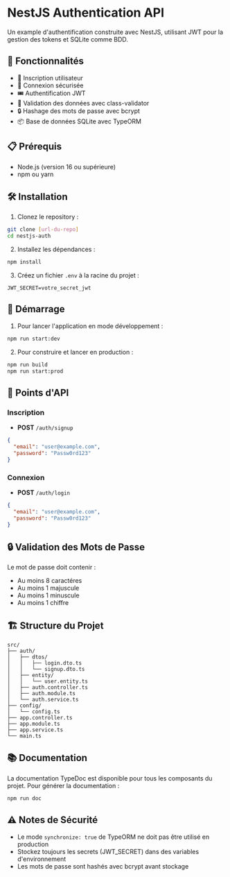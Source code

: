 # NestJS Authentication API

Un example d'authentification construite avec NestJS, utilisant JWT pour la gestion des tokens et SQLite comme BDD.

## 🚀 Fonctionnalités

- 👤 Inscription utilisateur
- 🔐 Connexion sécurisée
- 🎟️ Authentification JWT
- 📝 Validation des données avec class-validator
- 🔒 Hashage des mots de passe avec bcrypt
- 📦 Base de données SQLite avec TypeORM

## 📋 Prérequis

- Node.js (version 16 ou supérieure)
- npm ou yarn

## 🛠️ Installation

1. Clonez le repository :
```bash
git clone [url-du-repo]
cd nestjs-auth
```

2. Installez les dépendances :
```bash
npm install
```

3. Créez un fichier `.env` à la racine du projet :
```env
JWT_SECRET=votre_secret_jwt
```

## 🚦 Démarrage

1. Pour lancer l'application en mode développement :
```bash
npm run start:dev
```

2. Pour construire et lancer en production :
```bash
npm run build
npm run start:prod
```

## 📡 Points d'API

### Inscription
- **POST** `/auth/signup`
```json
{
  "email": "user@example.com",
  "password": "Passw0rd123"
}
```

### Connexion
- **POST** `/auth/login`
```json
{
  "email": "user@example.com",
  "password": "Passw0rd123"
}
```

## 🔒 Validation des Mots de Passe

Le mot de passe doit contenir :
- Au moins 8 caractéres
- Au moins 1 majuscule
- Au moins 1 minuscule
- Au moins 1 chiffre

## 🏗️ Structure du Projet

```
src/
├── auth/
│   ├── dtos/
│   │   ├── login.dto.ts
│   │   └── signup.dto.ts
│   ├── entity/
│   │   └── user.entity.ts
│   ├── auth.controller.ts
│   ├── auth.module.ts
│   └── auth.service.ts
├── config/
│   └── config.ts
├── app.controller.ts
├── app.module.ts
├── app.service.ts
└── main.ts
```

## 📚 Documentation

La documentation TypeDoc est disponible pour tous les composants du projet. Pour générer la documentation :

```bash
npm run doc
```

## ⚠️ Notes de Sécurité

- Le mode `synchronize: true` de TypeORM ne doit pas être utilisé en production
- Stockez toujours les secrets (JWT_SECRET) dans des variables d'environnement
- Les mots de passe sont hashés avec bcrypt avant stockage
